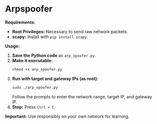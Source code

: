 # Arpspoofer

**Requirements:**

* **Root Privileges:** Necessary to send raw network packets.
* **scapy:** Install with `pip install scapy`.

**Usage:**

1.  **Save the Python code** as `arp_spoofer.py`.
2.  **Make it executable:**
    ```bash
    chmod +x arp_spoofer.py
    ```
3.  **Run with target and gateway IPs (as root):**
    ```bash
    sudo ./arp_spoofer.py
    ```
    Follow the prompts to enter the network range, target IP, and gateway IP.
4.  **Stop:** Press `Ctrl + C`.

**Important:** Use responsibly on your own network for learning.
